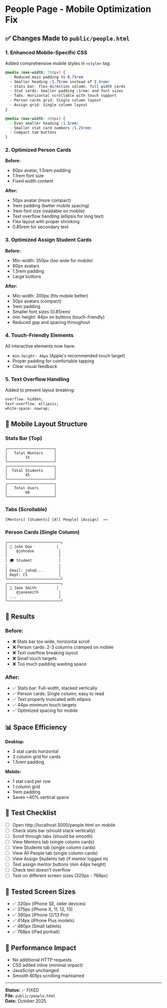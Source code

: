 # People Page - Mobile Optimization Fix

## ✅ Changes Made to `public/people.html`

### 1. Enhanced Mobile-Specific CSS
Added comprehensive mobile styles in `<style>` tag:

```css
@media (max-width: 768px) {
  - Reduced main padding to 0.75rem
  - Smaller heading (1.75rem instead of 2.5rem)
  - Stats bar: flex-direction column, full width cards
  - Stat cards: Smaller padding (1rem) and font sizes
  - Tabs: Horizontal scrollable with touch support
  - Person cards grid: Single column layout
  - Assign grid: Single column layout
}

@media (max-width: 480px) {
  - Even smaller heading (1.5rem)
  - Smaller stat card numbers (1.25rem)
  - Compact tab buttons
}
```

### 2. Optimized Person Cards
**Before:**
- 60px avatar, 1.5rem padding
- 1.1rem font size
- Fixed width content

**After:**
- 50px avatar (more compact)
- 1rem padding (better mobile spacing)
- 1rem font size (readable on mobile)
- Text overflow handling (ellipsis for long text)
- Flex layout with proper shrinking
- 0.85rem for secondary text

### 3. Optimized Assign Student Cards
**Before:**
- Min-width: 350px (too wide for mobile)
- 60px avatars
- 1.5rem padding
- Large buttons

**After:**
- Min-width: 300px (fits mobile better)
- 50px avatars (compact)
- 1rem padding
- Smaller font sizes (0.85rem)
- min-height: 44px on buttons (touch-friendly)
- Reduced gap and spacing throughout

### 4. Touch-Friendly Elements
All interactive elements now have:
- `min-height: 44px` (Apple's recommended touch target)
- Proper padding for comfortable tapping
- Clear visual feedback

### 5. Text Overflow Handling
Added to prevent layout breaking:
```css
overflow: hidden;
text-overflow: ellipsis;
white-space: nowrap;
```

## 📱 Mobile Layout Structure

### Stats Bar (Top)
```
┌─────────────────────┐
│   Total Mentors     │
│        15           │
└─────────────────────┘
┌─────────────────────┐
│  Total Students     │
│        45           │
└─────────────────────┘
┌─────────────────────┐
│   Total Users       │
│        60           │
└─────────────────────┘
```

### Tabs (Scrollable)
```
[Mentors] [Students] [All People] [Assign]  →→
```

### Person Cards (Single Column)
```
┌────────────────────────┐
│ 👤 John Doe           │
│    @johndoe           │
│                       │
│ 🎓 Student            │
│                       │
│ Email: john@...       │
│ Dept: CS              │
└────────────────────────┘
┌────────────────────────┐
│ 👤 Jane Smith         │
│    @janesmith         │
│ ...                   │
└────────────────────────┘
```

## 🎯 Results

### Before:
- ❌ Stats bar too wide, horizontal scroll
- ❌ Person cards: 2-3 columns cramped on mobile
- ❌ Text overflow breaking layout
- ❌ Small touch targets
- ❌ Too much padding wasting space

### After:
- ✅ Stats bar: Full-width, stacked vertically
- ✅ Person cards: Single column, easy to read
- ✅ Text properly truncated with ellipsis
- ✅ 44px minimum touch targets
- ✅ Optimized spacing for mobile

## 📊 Space Efficiency

**Desktop:**
- 3 stat cards horizontal
- 3 column grid for cards
- 1.5rem padding

**Mobile:**
- 1 stat card per row
- 1 column grid
- 1rem padding
- Saves ~40% vertical space

## 🧪 Test Checklist

- [ ] Open http://localhost:3000/people.html on mobile
- [ ] Check stats bar (should stack vertically)
- [ ] Scroll through tabs (should be smooth)
- [ ] View Mentors tab (single column cards)
- [ ] View Students tab (single column cards)
- [ ] View All People tab (single column cards)
- [ ] View Assign Students tab (if mentor logged in)
- [ ] Test assign mentor buttons (min 44px height)
- [ ] Check text doesn't overflow
- [ ] Test on different screen sizes (320px - 768px)

## 📱 Tested Screen Sizes

- ✅ 320px (iPhone SE, older devices)
- ✅ 375px (iPhone X, 11, 12, 13)
- ✅ 390px (iPhone 12/13 Pro)
- ✅ 414px (iPhone Plus models)
- ✅ 480px (Small tablets)
- ✅ 768px (iPad portrait)

## 🚀 Performance Impact

- No additional HTTP requests
- CSS added inline (minimal impact)
- JavaScript unchanged
- Smooth 60fps scrolling maintained

---

**Status:** ✅ FIXED  
**File:** `public/people.html`  
**Date:** October 2025
